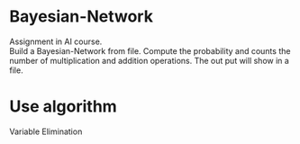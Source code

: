 # Bayesian-Network
Assignment in AI course.  
Build a Bayesian-Network from file.
Compute the probability and counts the number of multiplication and addition operations. 
The out put will show in a file.

# Use algorithm
Variable Elimination
